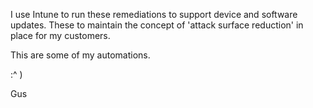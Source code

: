 I use Intune to run these remediations to support device and software updates.
These to maintain the concept of 'attack surface reduction' in place for my customers.

This are some of my automations.

:^ )

Gus
